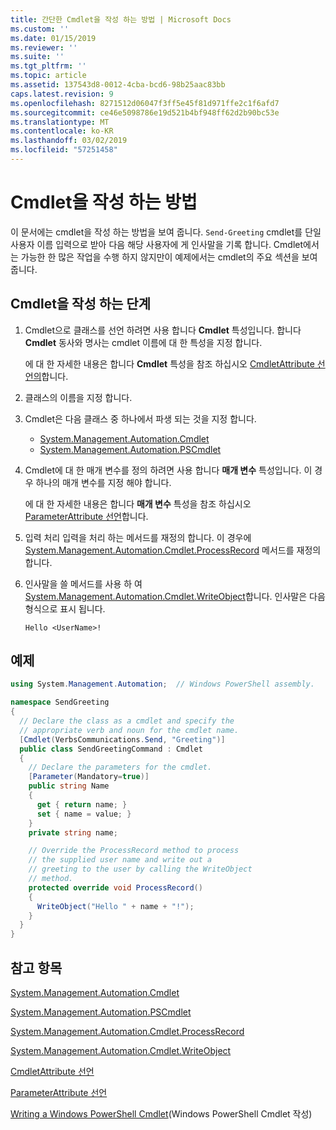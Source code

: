 ```yaml
---
title: 간단한 Cmdlet을 작성 하는 방법 | Microsoft Docs
ms.custom: ''
ms.date: 01/15/2019
ms.reviewer: ''
ms.suite: ''
ms.tgt_pltfrm: ''
ms.topic: article
ms.assetid: 137543d8-0012-4cba-bcd6-98b25aac83bb
caps.latest.revision: 9
ms.openlocfilehash: 8271512d06047f3ff5e45f81d971ffe2c1f6afd7
ms.sourcegitcommit: ce46e5098786e19d521b4bf948ff62d2b90bc53e
ms.translationtype: MT
ms.contentlocale: ko-KR
ms.lasthandoff: 03/02/2019
ms.locfileid: "57251458"
---
```

# <a name="how-to-write-a-cmdlet"></a>Cmdlet을 작성 하는 방법

이 문서에는 cmdlet을 작성 하는 방법을 보여 줍니다. `Send-Greeting` cmdlet를 단일 사용자 이름 입력으로 받아 다음 해당 사용자에 게 인사말을 기록 합니다. Cmdlet에서는 가능한 한 많은 작업을 수행 하지 않지만이 예제에서는 cmdlet의 주요 섹션을 보여 줍니다.

## <a name="steps-to-write-a-cmdlet"></a>Cmdlet을 작성 하는 단계

1. Cmdlet으로 클래스를 선언 하려면 사용 합니다 **Cmdlet** 특성입니다. 합니다 **Cmdlet** 동사와 명사는 cmdlet 이름에 대 한 특성을 지정 합니다.

   에 대 한 자세한 내용은 합니다 **Cmdlet** 특성을 참조 하십시오 [CmdletAttribute 선언의](cmdlet-attribute-declaration.md)합니다.

2. 클래스의 이름을 지정 합니다.

3. Cmdlet은 다음 클래스 중 하나에서 파생 되는 것을 지정 합니다.

   * [System.Management.Automation.Cmdlet](/dotnet/api/System.Management.Automation.Cmdlet)
   * [System.Management.Automation.PSCmdlet](/dotnet/api/System.Management.Automation.PSCmdlet)

4. Cmdlet에 대 한 매개 변수를 정의 하려면 사용 합니다 **매개 변수** 특성입니다. 이 경우 하나의 매개 변수를 지정 해야 합니다.

   에 대 한 자세한 내용은 합니다 **매개 변수** 특성을 참조 하십시오 [ParameterAttribute 선언](parameter-attribute-declaration.md)합니다.

5. 입력 처리 입력을 처리 하는 메서드를 재정의 합니다. 이 경우에 [System.Management.Automation.Cmdlet.ProcessRecord](/dotnet/api/System.Management.Automation.Cmdlet.ProcessRecord) 메서드를 재정의 합니다.

6. 인사말을 쓸 메서드를 사용 하 여 [System.Management.Automation.Cmdlet.WriteObject](/dotnet/api/System.Management.Automation.Cmdlet.WriteObject)합니다.
   인사말은 다음 형식으로 표시 됩니다.

   ```Output
   Hello <UserName>!
   ```

## <a name="example"></a>예제

```csharp
using System.Management.Automation;  // Windows PowerShell assembly.

namespace SendGreeting
{
  // Declare the class as a cmdlet and specify the
  // appropriate verb and noun for the cmdlet name.
  [Cmdlet(VerbsCommunications.Send, "Greeting")]
  public class SendGreetingCommand : Cmdlet
  {
    // Declare the parameters for the cmdlet.
    [Parameter(Mandatory=true)]
    public string Name
    {
      get { return name; }
      set { name = value; }
    }
    private string name;

    // Override the ProcessRecord method to process
    // the supplied user name and write out a
    // greeting to the user by calling the WriteObject
    // method.
    protected override void ProcessRecord()
    {
      WriteObject("Hello " + name + "!");
    }
  }
}
```

## <a name="see-also"></a>참고 항목

[System.Management.Automation.Cmdlet](/dotnet/api/System.Management.Automation.Cmdlet)

[System.Management.Automation.PSCmdlet](/dotnet/api/System.Management.Automation.PSCmdlet)

[System.Management.Automation.Cmdlet.ProcessRecord](/dotnet/api/System.Management.Automation.Cmdlet.ProcessRecord)

[System.Management.Automation.Cmdlet.WriteObject](/dotnet/api/System.Management.Automation.Cmdlet.WriteObject)

[CmdletAttribute 선언](cmdlet-attribute-declaration.md)

[ParameterAttribute 선언](parameter-attribute-declaration.md)

[Writing a Windows PowerShell Cmdlet](writing-a-windows-powershell-cmdlet.md)(Windows PowerShell Cmdlet 작성)